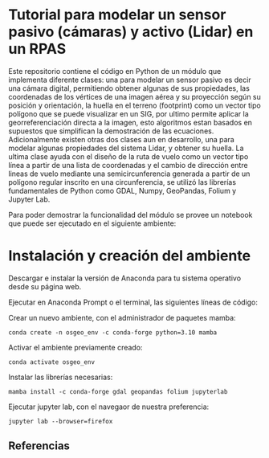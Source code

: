 # Tutorial para modelar un sensor pasivo (cámaras) y activo (Lidar) en un RPAS 

Este repositorio contiene el código en Python de un módulo que implementa diferente clases: una para modelar un sensor pasivo es decir una cámara digital, permitiendo obtener algunas de sus propiedades, las coordenadas de los vértices de una imagen aérea y su proyección según su posición y orientación, la huella en el terreno (footprint) como un vector tipo polígono que se puede visualizar en un SIG, por ultimo permite aplicar la georreferenciación directa a la imagen, esto algoritmos estan basados en supuestos que simplifican la demostración de las ecuaciones. Adicionalmente existen otras dos clases aun en desarrollo, una para modelar algunas propiedades del sistema Lidar, y obtener su huella. La ultima clase ayuda con el diseño de la ruta de vuelo como un vector tipo línea a partir de una lista de coordenadas y el cambio de dirección entre lineas de vuelo mediante una semicircunferencia generada a partir de un polígono regular inscrito en una circunferencia, se utilizó las librerías fundamentales de Python como GDAL, Numpy, GeoPandas, Folium y Jupyter Lab.

Para poder demostrar la funcionalidad del módulo se provee un notebook que puede ser ejecutado en el siguiente ambiente: 

# Instalación y creación del ambiente

Descargar e instalar la versión de Anaconda para tu sistema operativo desde su página web.

Ejecutar en Anaconda Prompt o el terminal, las siguientes líneas de código:

Crear un nuevo ambiente, con el administrador de paquetes mamba:

```
conda create -n osgeo_env -c conda-forge python=3.10 mamba
```

Activar el ambiente previamente creado:

```
conda activate osgeo_env
```

Instalar las librerías necesarias:

```
mamba install -c conda-forge gdal geopandas folium jupyterlab
```

Ejecutar jupyter lab, con el navegaor de nuestra preferencia:

 ```
jupyter lab --browser=firefox
```


## Referencias
